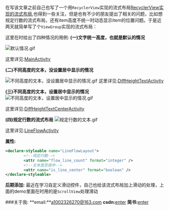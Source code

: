 在写该文章之前自己也写了一个用`RecyclerView`实现的流式布局[RecyclerView实现的流式布局](https://github.com/1002326270xc/LayoutManager-FlowLayout),也得到一些关注，但是也有不少的朋友提出了相关的问题，比如想规定行数的流式布局，还有item高度不统一时动态显示item的位置问题。于是近两天就简单写了个`ViewGroup`实现的流式布局：

这里在时给出了四种情况的用例:
**(一)文字统一高度，也就是默认的情况**

![默认情况.gif](http://upload-images.jianshu.io/upload_images/2528336-b8c5bd5bfee5921c.gif?imageMogr2/auto-orient/strip)

这里详见:[MainActivity](https://github.com/1002326270xc/FlowView-master/blob/master/app/src/main/java/com/single/flowlayout/MainActivity.java)

**(二)不同高度的文本，没设置居中显示的情况**

![不同高度的文本，没设置居中显示的情况.gif](http://upload-images.jianshu.io/upload_images/2528336-330e6947a786d415.gif?imageMogr2/auto-orient/strip)
这里详见:[DiffHeightTextActivity](https://github.com/1002326270xc/FlowView-master/blob/master/app/src/main/java/com/single/flowlayout/DiffHeightTextActivity.java)

**(三)不同高度的文本，设置居中显示的情况**
![不同高度的文本，设置居中显示的情况.gif](http://upload-images.jianshu.io/upload_images/2528336-6536a4b7cb03da8b.gif?imageMogr2/auto-orient/strip)

这里详见:[DiffHeightTextCenterActivity](https://github.com/1002326270xc/FlowView-master/blob/master/app/src/main/java/com/single/flowlayout/DiffHeightTextCenterActivity.java)

**(四)规定行数的流式布局**
![规定行数的文本.gif](http://upload-images.jianshu.io/upload_images/2528336-827c4d78d286e845.gif?imageMogr2/auto-orient/strip)

这里详见:[LineFlowActivity](https://github.com/1002326270xc/FlowView-master/blob/master/app/src/main/java/com/single/flowlayout/LineFlowActivity.java)

**属性:**
```xml
<declare-styleable name="LineFlowLayout">
        <!--规定行数-->
        <attr name="flow_line_count" format="integer" />
        <!--文本是否居中-->
        <attr name="is_line_center" format="boolean" />
</declare-styleable>
```
**后期添加:**
最近在学习自定义滑动控件，自己也给该流式布局加上滑动的处理，上面的demo里面在时用的是`ScrollView`处理滑动

###关于我:
**email:**a1002326270@163.com
**csdn:**[enter](http://blog.csdn.net/u010429219/article/details/72897017)
**简书:**[enter](http://www.jianshu.com/p/67c4bd0e2091)
